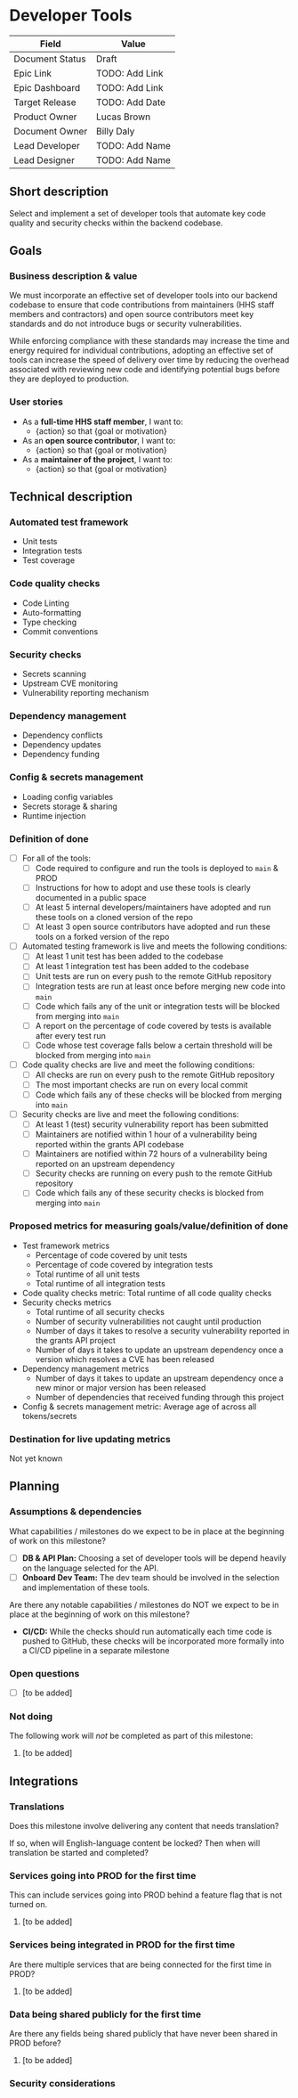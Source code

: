 # Developer Tools

| Field           | Value          |
| --------------- | -------------- |
| Document Status | Draft          |
| Epic Link       | TODO: Add Link |
| Epic Dashboard  | TODO: Add Link |
| Target Release  | TODO: Add Date |
| Product Owner   | Lucas Brown    |
| Document Owner  | Billy Daly     |
| Lead Developer  | TODO: Add Name |
| Lead Designer   | TODO: Add Name |

## Short description

Select and implement a set of developer tools that automate key code quality and security checks within the backend codebase.

## Goals

### Business description & value

We must incorporate an effective set of developer tools into our backend codebase to ensure that code contributions from maintainers (HHS staff members and contractors) and open source contributors meet key standards and do not introduce bugs or security vulnerabilities. 

While enforcing compliance with these standards may increase the time and energy required for individual contributions, adopting an effective set of tools can increase the speed of delivery over time by reducing the overhead associated with reviewing new code and identifying potential bugs before they are deployed to production.

### User stories

- As a **full-time HHS staff member**, I want to:
  - {action} so that {goal or motivation}
- As an **open source contributor**, I want to:
  - {action} so that {goal or motivation}
- As a **maintainer of the project**, I want to:
  - {action} so that {goal or motivation}

## Technical description

### Automated test framework

- Unit tests
- Integration tests
- Test coverage

### Code quality checks

- Code Linting
- Auto-formatting
- Type checking
- Commit conventions

### Security checks

- Secrets scanning
- Upstream CVE monitoring
- Vulnerability reporting mechanism

### Dependency management

- Dependency conflicts
- Dependency updates
- Dependency funding

### Config & secrets management

- Loading config variables
- Secrets storage & sharing
- Runtime injection

### Definition of done

- [ ] For all of the tools:
  - [ ] Code required to configure and run the tools is deployed to `main` & PROD
  - [ ] Instructions for how to adopt and use these tools is clearly documented in a public space
  - [ ] At least 5 internal developers/maintainers have adopted and run these tools on a cloned version of the repo
  - [ ] At least 3 open source contributors have adopted and run these tools on a forked version of the repo
- [ ] Automated testing framework is live and meets the following conditions:
  - [ ] At least 1 unit test has been added to the codebase
  - [ ] At least 1 integration test has been added to the codebase
  - [ ] Unit tests are run on every push to the remote GitHub repository
  - [ ] Integration tests are run at least once before merging new code into `main`
  - [ ] Code which fails any of the unit or integration tests will be blocked from merging into `main`
  - [ ] A report on the percentage of code covered by tests is available after every test run
  - [ ] Code whose test coverage falls below a certain threshold will be blocked from merging into `main`
- [ ] Code quality checks are live and meet the following conditions:
  - [ ] All checks are run on every push to the remote GitHub repository
  - [ ] The most important checks are run on every local commit
  - [ ] Code which fails any of these checks will be blocked from merging into `main`
- [ ] Security checks are live and meet the following conditions:
  - [ ] At least 1 (test) security vulnerability report has been submitted
  - [ ] Maintainers are notified within 1 hour of a vulnerability being reported within the grants API codebase
  - [ ] Maintainers are notified within 72 hours of a vulnerability being reported on an upstream dependency
  - [ ] Security checks are running on every push to the remote GitHub repository
  - [ ] Code which fails any of these security checks is blocked from merging into `main`

### Proposed metrics for measuring goals/value/definition of done

- Test framework metrics
  - Percentage of code covered by unit tests
  - Percentage of code covered by integration tests
  - Total runtime of all unit tests
  - Total runtime of all integration tests
- Code quality checks metric: Total runtime of all code quality checks
- Security checks metrics
  - Total runtime of all security checks
  - Number of security vulnerabilities not caught until production
  - Number of days it takes to resolve a security vulnerability reported in the grants API project
  - Number of days it takes to update an upstream dependency once a version which resolves a CVE has been released
- Dependency management metrics
  - Number of days it takes to update an upstream dependency once a new minor or major version has been released
  - Number of dependencies that received funding through this project
- Config & secrets management metric: Average age of across all tokens/secrets

### Destination for live updating metrics

Not yet known

## Planning

### Assumptions & dependencies

What capabilities / milestones do we expect to be in place at the beginning of work
on this milestone?

- [ ] **DB & API Plan:** Choosing a set of developer tools will be depend heavily on the language selected for the API.
- [ ] **Onboard Dev Team:** The dev team should be involved in the selection and implementation of these tools.

Are there any notable capabilities / milestones do NOT we expect to be in place at the
beginning of work on this milestone?

- **CI/CD:** While the checks should run automatically each time code is pushed to GitHub, these checks will be incorporated more formally into a CI/CD pipeline in a separate milestone

### Open questions

- [ ] [to be added]

### Not doing

The following work will *not* be completed as part of this milestone:

1. [to be added]

## Integrations

### Translations

Does this milestone involve delivering any content that needs translation?

If so, when will English-language content be locked? Then when will translation be
started and completed?

### Services going into PROD for the first time

This can include services going into PROD behind a feature flag that is not turned on.

1. [to be added]

### Services being integrated in PROD for the first time

Are there multiple services that are being connected for the first time in PROD?

1. [to be added]

### Data being shared publicly for the first time

Are there any fields being shared publicly that have never been shared in PROD before?

1. [to be added]

### Security considerations


